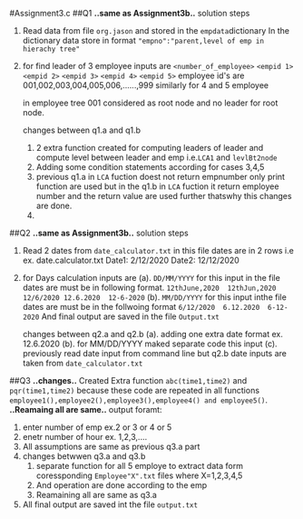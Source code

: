 #Assignment3.c
##Q1
**..same as Assignment3b..**
solution steps
1. Read data from file `org.jason` and stored in the `empdata`dictionary
   In the dictionary data store in format `"empno":"parent,level of emp in hierachy tree"`
2. for find leader of 3 employee
   inputs are
   `<number_of_employee>` 
   `<empid 1>` 
   `<empid 2>`
   `<empid 3>`
   `<empid 4>` 
   `<empid 5>` 
   employee id's are 001,002,003,004,005,006,......,999
   similarly for 4 and 5 employee
   
   in employee tree 001 considered as root node and no leader for root node.
   
   changes between q1.a and q1.b
   1. 2 extra function created for computing leaders of leader  and compute level between leader and emp i.e.`LCA1` and `levlBt2node`
   2. Adding some condition statements according for cases 3,4,5
   3. previous q1.a in `LCA` fuction doest not return empnumber only print function are used
      but in the q1.b in `LCA` fuction it return employee number and the return value are used further thatswhy this changes are done.
   4.    
##Q2
**..same as Assignment3b..**
solution steps
1. Read  2 dates from `date_calculator.txt` in this file dates are in 2 rows i.e
   ex. date.calculator.txt
       Date1: 2/12/2020
       Date2: 12/12/2020
2. for Days calculation inputs are
    (a). `DD/MM/YYYY`
     for this input in the file dates are must be in following format.
     `12thJune,2020  12thJun,2020  12/6/2020 12.6.2020  12-6-2020`
    (b). `MM/DD/YYYY`
     for this input inthe file dates are must be in the follwoing format
     `6/12/2020  6.12.2020  6-12-2020`
And final output are saved in the file `Output.txt`

    changes between q2.a and q2.b
    (a). adding one extra date format ex. 12.6.2020
    (b). for MM/DD/YYYY maked separate code this input 
    (c). previously read date input from command line but q2.b date  inputs are taken from `date_calculator.txt`

##Q3
**..changes..**
Created Extra function `abc(time1,time2)` and `pqr(time1,time2)` because these code are repeated in all functions `employee1(),employee2(),employee3(),employee4() and employee5()`.
**..Reamaing all are same..**
output foramt:
1. enter number of emp ex.2 or 3 or 4 or 5
2. enetr number of hour ex. 1,2,3,....
3. All assumptions are same as previous q3.a part
4. changes betwwen q3.a and q3.b
   1. separate function for all 5 employe to extract data form coressponding `Employee"X".txt` files where X=1,2,3,4,5
   2. And operation are done according  to the emp
   3. Reamaining all are same as q3.a
5. All final output are saved int the file `output.txt` 
